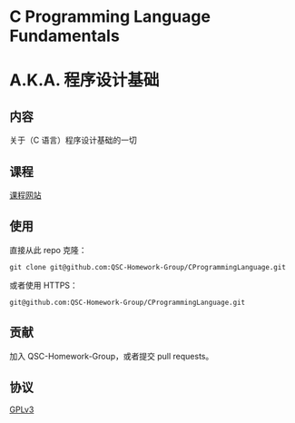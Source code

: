# C Programming Language Fundamentals
# A.K.A. 程序设计基础

## 内容

关于（C 语言）程序设计基础的一切

## 课程

[课程网站](http://jpck.zju.edu.cn/eln/200901081446350937/index.jsp?cosid=1479)

## 使用

直接从此 repo 克隆：

`git clone git@github.com:QSC-Homework-Group/CProgrammingLanguage.git`

或者使用 HTTPS：

`git@github.com:QSC-Homework-Group/CProgrammingLanguage.git`

## 贡献

加入 QSC-Homework-Group，或者提交 pull requests。

## 协议

[GPLv3](http://www.gnu.org/licenses/gpl-3.0.en.html)
